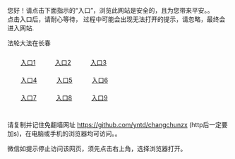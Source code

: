 您好！请点击下面指示的“入口”，浏览此网站是安全的，且为您带来平安。。 <br/>
点击入口后，请耐心等待， 过程中可能会出现无法打开的提示，请忽略，最终会进入网站. </br>

法轮大法在长春<br/>
<div style="padding:10px"><a style="margin:20px" target="_blank" href="https://d321jmf3lrmzrs.cloudfront.net/2Qpsp?fqlstq" id="ccLink1" rel="nofollow">入口1</a> <a target="_blank" style="margin:20px" href="https://djrkqwm6j4key.cloudfront.net/2Qpsp?jjcxzw" id="ccLink2" rel="nofollow">入口2</a> <a style="margin:20px" target="_blank" href="https://d1loyj4hnfwx7k.cloudfront.net/2Qpsp?ygnbkljw" id="ccLink3" rel="nofollow">入口3</a></div>

<div style="padding:10px" ><a style="margin:20px" target="_blank" href="https://d321jmf3lrmzrs.cloudfront.net/2Qpsp?fqlstq" id="ccLink4" rel="nofollow">入口4</a> <a style="margin:20px" href="https://djrkqwm6j4key.cloudfront.net/2Qpsp?jjcxzw" target="_blank" id="ccLink5" rel="nofollow">入口5</a> <a style="margin:20px" href="https://d1loyj4hnfwx7k.cloudfront.net/2Qpsp?ygnbkljw" target="_blank" id="ccLink6" rel="nofollow">入口6</a></div>

<div style="padding:10px"><a style="margin:20px" target="_blank" href="https://d321jmf3lrmzrs.cloudfront.net/2Qpsp?fqlstq" id="ccLink7" rel="nofollow">入口7</a> <a style="margin:20px" href="https://djrkqwm6j4key.cloudfront.net/2Qpsp?jjcxzw" target="_blank" id="ccLink8" rel="nofollow">入口8</a> <a style="margin:20px" target="_blank" href="https://d1loyj4hnfwx7k.cloudfront.net/2Qpsp?ygnbkljw" id="ccLink9" rel="nofollow">入口9</a></div>

<br/>



请复制并记住免翻墙网址 https://github.com/yntd/changchunzx (http后一定要加s)，在电脑或手机的浏览器均可访问。。<br/>

微信如提示停止访问该网页，须先点击右上角，选择浏览器打开。
